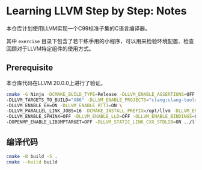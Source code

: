 # Learning LLVM Step by Step: Notes

本仓库计划使用LLVM实现一个C99标准子集的C语言编译器。

其中 `exercise` 目录下包含了若干练手用的小程序，可以用来检验环境配置、检查回顾对于LLVM特定组件的使用方式。

## Prerequisite

本仓库代码在LLVM 20.0.0上进行了验证。

```sh
cmake -G Ninja -DCMAKE_BUILD_TYPE=Release -DLLVM_ENABLE_ASSERTIONS=OFF -DLLVM_OPTIMIZED_TABLEGEN=ON \
-DLLVM_TARGETS_TO_BUILD="X86" -DLLVM_ENABLE_PROJECTS="clang;clang-tools-extra;mlir;openmp" -DLLVM_BUILD_TOOLS=ON \
-DLLVM_ENABLE_EH=ON -DLLVM_ENABLE_RTTI=ON \
-DLLVM_PARALLEL_LINK_JOBS=16 -DCMAKE_INSTALL_PREFIX=/opt/llvm -DLLVM_ENABLE_DOXYGEN=OFF \
-DLLVM_ENABLE_SPHINX=OFF -DLLVM_ENABLE_LLD=OFF -DLLVM_ENABLE_BINDINGS=OFF -DLLVM_ENABLE_LIBXML2=OFF \
-DOPENMP_ENABLE_LIBOMPTARGET=OFF -DLLVM_STATIC_LINK_CXX_STDLIB=ON ../llvm
```

## 编译代码

```sh
cmake -B build -S .
cmake --build build
```